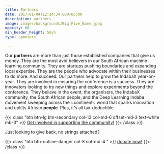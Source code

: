 ```yaml
---
title: Partners
date: 2017-01-04T12:14:34.000+06:00
description: partners
image: images/backgrounds/Big_Five_Game.jpeg
opacity: 60
min_header_height: 50vh
type: sponsors

---
```

Our **partners** are more than just those established companies that give us money. They are the most avid believers in our South African machine learning community. They are startups pushing boundaries and expanding local expertise. They are the people who advocate within their businesses to do more. And succeed. Our partners help to grow the IndabaX year-on-year. They are involved in ensuring the conference is a success. They are innovators looking to try new things and explore experiments beyond the conference. They believe in the event, the organisers, the IndabaX community, the South African people, and the Deep Learning Indaba movement sweeping across the \~continent\~ world that sparks innovation and uplifts African **people**. Plus, it's all tax-deductible.

{{< class "btn btn-lg btn-secondary col-12 col-md-6 offset-md-3 text-white mb-3" >}}
[Get involved in supporting the commumity!](https://drive.google.com/file/d/1vrXwFsBp8gAgXxFtipxzU7CP_dF5THjz/view?usp=sharing)
{{< /class >}}

Just looking to give back, no strings attached?

{{< class "btn btn-outline-danger col-8 col-md-4 " >}} 
[donate now!](https://www.payfast.co.za/donate/go/deeplearningindabaxsouthafricanpc "donate now on PayFast cause index") {{< /class >}}